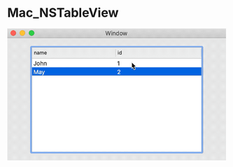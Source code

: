 # Mac_NSTableView 
<img src="https://github.com/zhengwei931102/mac_NSTableView/blob/master/NSTableView.gif" width="500">
